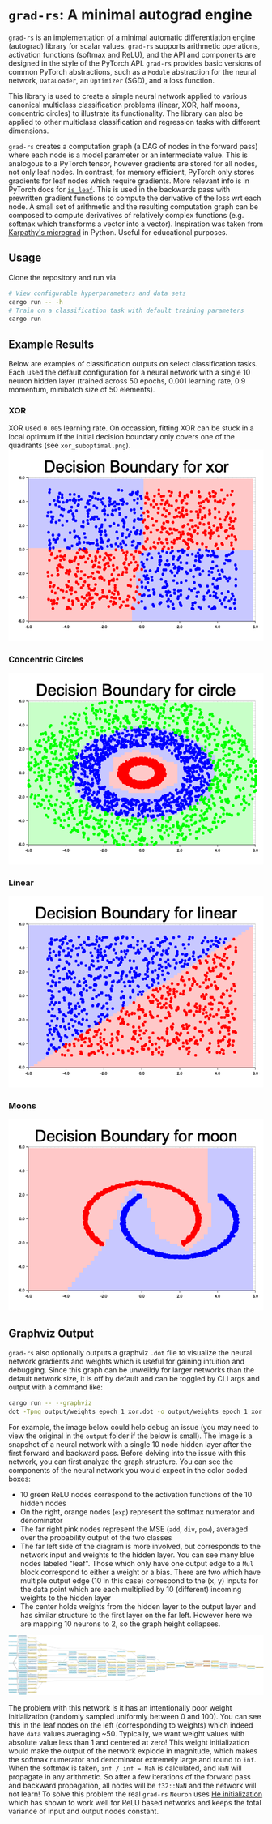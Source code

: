 # `grad-rs`: A minimal autograd engine
`grad-rs` is an implementation of a minimal automatic differentiation engine (autograd) library for scalar values. `grad-rs` supports arithmetic operations, activation functions (softmax and ReLU), and the API and components are designed in the style of the PyTorch API. `grad-rs` provides basic versions of common PyTorch abstractions, such as a `Module` abstraction for the neural network, `DataLoader`, an `Optimizer` (SGD), and a loss function. 

This library is used to create a simple neural network applied to various canonical multiclass classification problems (linear, XOR, half moons, concentric circles) to illustrate its functionality. The library can also be applied to other multiclass classification and regression tasks with different dimensions.

`grad-rs` creates a computation graph (a DAG of nodes in the forward pass) where each node is a model parameter or an intermediate value. This is analogous to a PyTorch tensor, however gradients are stored for all nodes, not only leaf nodes. In contrast, for memory efficient, PyTorch only stores gradients for leaf nodes which require gradients. More relevant info is in PyTorch docs for [`is_leaf`](https://pytorch.org/docs/stable/generated/torch.Tensor.is_leaf.html). This is used in the backwards pass with prewritten gradient functions to compute the derivative of the loss wrt each node. A small set of arithmetic and the resulting computation graph can be composed to compute derivatives of relatively complex functions (e.g. softmax which transforms a vector into a vector). Inspiration was taken from [Karpathy's micrograd](https://github.com/karpathy/micrograd) in Python. Useful for educational purposes.

## Usage
Clone the repository and run via
```sh
# View configurable hyperparameters and data sets
cargo run -- -h
# Train on a classification task with default training parameters
cargo run
```

## Example Results
Below are examples of classification outputs on select classification tasks. Each used the default configuration for a neural network with a single 10 neuron hidden layer (trained across 50 epochs, 0.001 learning rate, 0.9 momentum, minibatch size of 50 elements). 

### XOR
XOR used `0.005` learning rate. On occassion, fitting XOR can be stuck in a local optimum if the initial decision boundary only covers one of the quadrants (see `xor_suboptimal.png`).
![XOR Decision Boundary](./output/decision_boundary_epoch_50_xor.png)

### Concentric Circles
![Circles Decision Boundary](./output/decision_boundary_epoch_50_circle.png)

### Linear
![Linear Decision Boundary](./output/decision_boundary_epoch_50_linear.png)

### Moons
![Moons Decision Boundary](./output/decision_boundary_epoch_50_moon.png)

## Graphviz Output
`grad-rs` also optionally outputs a graphviz `.dot` file to visualize the neural network gradients and weights which is useful for gaining intuition and debugging. Since this graph can be unweildy for larger networks than the default network size, it is off by default and can be toggled by CLI args and output with a command like:
```sh
cargo run -- --graphviz
dot -Tpng output/weights_epoch_1_xor.dot -o output/weights_epoch_1_xor.png
```

For example, the image below could help debug an issue (you may need to view the original in the `output` folder if the below is small). The image is a snapshot of a neural network with a single 10 node hidden layer after the first forward and backward pass. Before delving into the issue with this network, you can first analyze the graph structure. You can see the components of the neural network you would expect in the color coded boxes:
- 10 green ReLU nodes correspond to the activation functions of the 10 hidden nodes
- On the right, orange nodes (`exp`) represent the softmax numerator and denominator
- The far right pink nodes represent the MSE (`add`, `div`, `pow`), averaged over the probability output of the two classes 
- The far left side of the diagram is more involved, but corresponds to the network input and weights to the hidden layer. You can see many blue nodes labeled "leaf". Those which only have one output edge to a `Mul` block correspond to either a weight or a bias. There are two which have multiple output edge (10 in this case) correspond to the (x, y) inputs for the data point which are each multiplied by 10 (different) incoming weights to the hidden layer
- The center holds weights from the hidden layer to the output layer and has similar structure to the first layer on the far left. However here we are mapping 10 neurons to 2, so the graph height collapses.

![Graphviz Bad Init](./output/weights_bad_init_xor.png)

The problem with this network is it has an intentionally poor weight initialization (randomly sampled uniformly between 0 and 100). You can see this in the leaf nodes on the left (corresponding to weights) which indeed have `data` values averaging ~50. Typically, we want weight values with absolute value less than 1 and centered at zero! This weight initialization would make the output of the network explode in magnitude, which makes the softmax numerator and denominator extremely large and round to `inf`. When the softmax is taken, `inf / inf = NaN` is calculated, and `NaN` will propagate in any arithmetic. So after a few iterations of the forward pass and backward propagation, all nodes will be `f32::NaN` and the network will not learn! To solve this problem the real `grad-rs` `Neuron` uses [He initialization](https://arxiv.org/abs/1502.01852) which has shown to work well for ReLU based networks and keeps the total variance of input and output nodes constant.  


